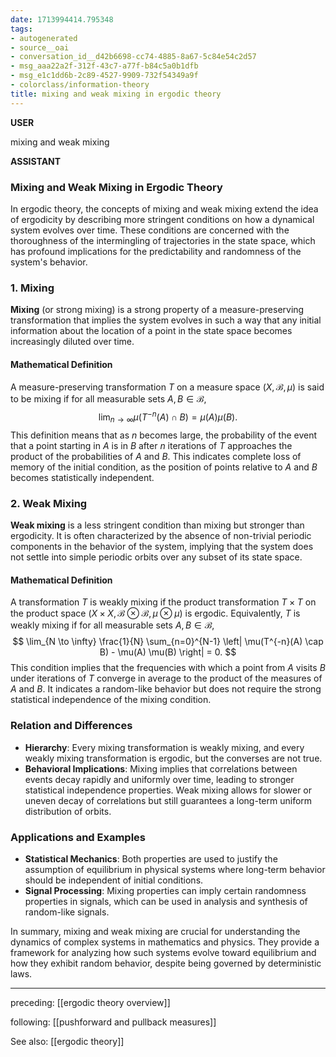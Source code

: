 ```yaml
---
date: 1713994414.795348
tags:
- autogenerated
- source__oai
- conversation_id__d42b6698-cc74-4885-8a67-5c84e54c2d57
- msg_aaa22a2f-312f-43c7-a77f-b84c5a0b1dfb
- msg_e1c1dd6b-2c89-4527-9909-732f54349a9f
- colorclass/information-theory
title: mixing and weak mixing in ergodic theory
---
```


**USER**

mixing and weak mixing


**ASSISTANT**

### Mixing and Weak Mixing in Ergodic Theory

In ergodic theory, the concepts of mixing and weak mixing extend the idea of ergodicity by describing more stringent conditions on how a dynamical system evolves over time. These conditions are concerned with the thoroughness of the intermingling of trajectories in the state space, which has profound implications for the predictability and randomness of the system's behavior.

### 1. Mixing

**Mixing** (or strong mixing) is a strong property of a measure-preserving transformation that implies the system evolves in such a way that any initial information about the location of a point in the state space becomes increasingly diluted over time.

#### Mathematical Definition
A measure-preserving transformation $T$ on a measure space $(X, \mathcal{B}, \mu)$ is said to be mixing if for all measurable sets $A, B \in \mathcal{B}$,
$$
\lim_{n \to \infty} \mu(T^{-n}(A) \cap B) = \mu(A) \mu(B).
$$
This definition means that as $n$ becomes large, the probability of the event that a point starting in $A$ is in $B$ after $n$ iterations of $T$ approaches the product of the probabilities of $A$ and $B$. This indicates complete loss of memory of the initial condition, as the position of points relative to $A$ and $B$ becomes statistically independent.

### 2. Weak Mixing

**Weak mixing** is a less stringent condition than mixing but stronger than ergodicity. It is often characterized by the absence of non-trivial periodic components in the behavior of the system, implying that the system does not settle into simple periodic orbits over any subset of its state space.

#### Mathematical Definition
A transformation $T$ is weakly mixing if the product transformation $T \times T$ on the product space $(X \times X, \mathcal{B} \otimes \mathcal{B}, \mu \otimes \mu)$ is ergodic. Equivalently, $T$ is weakly mixing if for all measurable sets $A, B \in \mathcal{B}$,
$$
\lim_{N \to \infty} \frac{1}{N} \sum_{n=0}^{N-1} \left| \mu(T^{-n}(A) \cap B) - \mu(A) \mu(B) \right| = 0.
$$
This condition implies that the frequencies with which a point from $A$ visits $B$ under iterations of $T$ converge in average to the product of the measures of $A$ and $B$. It indicates a random-like behavior but does not require the strong statistical independence of the mixing condition.

### Relation and Differences

- **Hierarchy**: Every mixing transformation is weakly mixing, and every weakly mixing transformation is ergodic, but the converses are not true.
- **Behavioral Implications**: Mixing implies that correlations between events decay rapidly and uniformly over time, leading to stronger statistical independence properties. Weak mixing allows for slower or uneven decay of correlations but still guarantees a long-term uniform distribution of orbits.

### Applications and Examples

- **Statistical Mechanics**: Both properties are used to justify the assumption of equilibrium in physical systems where long-term behavior should be independent of initial conditions.
- **Signal Processing**: Mixing properties can imply certain randomness properties in signals, which can be used in analysis and synthesis of random-like signals.

In summary, mixing and weak mixing are crucial for understanding the dynamics of complex systems in mathematics and physics. They provide a framework for analyzing how such systems evolve toward equilibrium and how they exhibit random behavior, despite being governed by deterministic laws.


---

preceding: [[ergodic theory overview]]  


following: [[pushforward and pullback measures]]

See also: [[ergodic theory]]